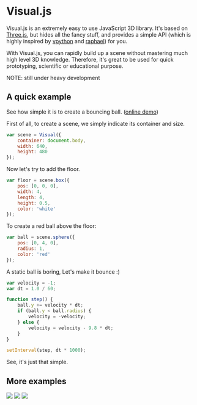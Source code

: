 Visual.js
=========


Visual.js is an extremely easy to use JavaScript 3D library.
It's based on [Three.js](https://github.com/mrdoob/three.js), 
but hides all the fancy stuff, and provides a simple API
(which is highly inspired by [vpython](http://vpython.org/) and [raphael](http://raphaeljs.com/))
for you.

With Visual.js, you can rapidly build up a scene without mastering much high level 3D knowledge. 
Therefore, it's great to be used for quick prototyping, scientific or educational purpose.

NOTE: still under heavy development

A quick example
---------------

See how simple it is to create a bouncing ball. ([online demo]())

First of all, to create a scene, we simply indicate its container and size.

```js
var scene = Visual({
    container: document.body,
    width: 640,
    height: 480
});
```

Now let's try to add the floor.

```js
var floor = scene.box({
    pos: [0, 0, 0],
    width: 4,
    length: 4,
    height: 0.5,
    color: 'white'
});
```

To create a red ball above the floor:

```js
var ball = scene.sphere({
    pos: [0, 4, 0],
    radius: 1,
    color: 'red'
});
```

A static ball is boring, Let's make it bounce :)

```js
var velocity = -1;
var dt = 1.0 / 60;

function step() {
    ball.y += velocity * dt;
    if (ball.y < ball.radius) {
        velocity = -velocity;
    } else {
        velocity = velocity - 9.8 * dt;
    }
}

setInterval(step, dt * 1000);
```

See, it's just that simple.


More examples
-------------

[![](http://i.imgur.com/Z5vmfs.png)](https://qiao.github.com/visual.js/examples/ball_in_box.html)
[![](http://i.imgur.com/oSET2s.png)](https://qiao.github.com/visual.js/examples/dropping_boxes.html)
[![](http://i.imgur.com/fJhzWs.png)](https://qiao.github.com/visual.js/examples/objects.html)
